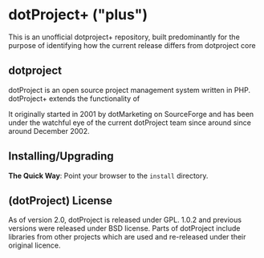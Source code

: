 # dotProject+ ("plus")
This is an unofficial dotproject+ repository, built predominantly for the purpose
of identifying how the current release differs from dotproject core

## dotproject
dotProject is an open source project management system written in PHP.
dotProject+ extends the functionality of 

It originally started in 2001 by dotMarketing on SourceForge and has
been under the watchful eye of the current dotProject team since around
since around December 2002.

## Installing/Upgrading

**The Quick Way**: Point your browser to the `install` directory.

## (dotProject) License

As of version 2.0, dotProject is released under GPL.
1.0.2 and previous versions were released under BSD license.
Parts of dotProject include libraries from other projects which are used and re-released under their original licence.
